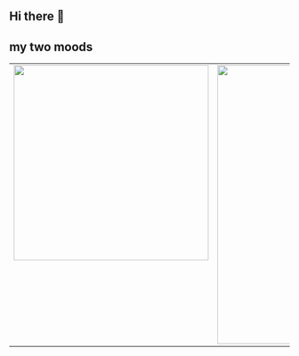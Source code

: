 ## Hi there 👋

## my two moods

<table border="0">
  <tr valign="top">
    <td>
      <img src="https://i.pinimg.com/736x/6f/d0/a9/6fd0a9dc8c56d8dc8db5e7525cda5439.jpg" width="350" alt="">
    </td>
    <td>
      <img src="https://i.pinimg.com/1200x/a3/7c/89/a37c89c496327c2d040b6f93c6092406.jpg" width="350" height ="500" alt="">
    </td>
  </tr>
</table>
